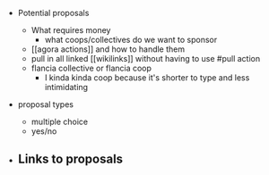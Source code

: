 - Potential proposals
	- What requires money
		- what coops/collectives do we want to sponsor
	- [[agora actions]] and how to handle them
	- pull in all linked [[wikilinks]] without having to use #pull action
	- flancia collective or flancia coop
		- I kinda kinda coop because it's shorter to type and less intimidating
		
- proposal types
	- multiple choice
	- yes/no


- Links to proposals
	- 